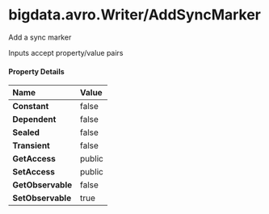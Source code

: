 [//]: #  (Copyright 2017, The MathWorks, Inc.)
# bigdata.avro.Writer/AddSyncMarker

  Add a sync marker

  Inputs accept property/value pairs

#### Property Details  

Name | Value                
:------------------- | :----------------------------------------------------------------  
**Constant** |	false  
**Dependent** |	false  
**Sealed** |	false  
**Transient** |	false  
**GetAccess** |	public  
**SetAccess** |	public  
**GetObservable**	| false  
**SetObservable** |	true  
